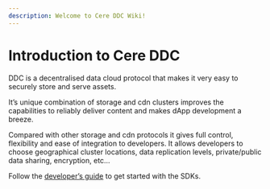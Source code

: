 ```yaml
---
description: Welcome to Cere DDC Wiki!
---
```


# Introduction to Cere DDC

DDC is a decentralised data cloud protocol that makes it very easy to securely store and serve assets.

It’s unique combination of storage and cdn clusters improves the capabilities to reliably deliver content and makes dApp development a breeze.

Compared with other storage and cdn protocols it gives full control, flexibility and ease of integration to developers. It allows developers to choose geographical cluster locations, data replication levels, private/public data sharing, encryption, etc…

Follow the [developer’s guide](ddc/developer-guide) to get started with the SDKs.
